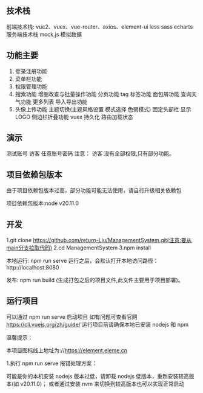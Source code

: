 ## 技术栈

前端技术栈: vue2、vuex、vue-router、axios、element-ui less sass echarts
服务端技术栈 mock.js 模拟数据

## 功能主要

1. 登录注册功能
2. 菜单栏功能
3. 权限管理功能
4. 搜索功能 增删改查与批量操作功能 分页功能 tag 标签功能 面包屑功能 查询天气功能 更多列表 导入导出功能
5. 头像上传功能 主题切换(主题风格设置 模式选择 色弱模式) 固定头部栏 显示 LOGO 侧边栏折叠功能 vuex 持久化 路由加载状态

## 演示

测试账号
访客 任意账号密码
注意：
访客 没有全部权限,只有部分功能。

## 项目依赖包版本

由于项目依赖包版本过高，部分功能可能无法使用，请自行升级相关依赖包

项目依赖包版本:node v20.11.0

## 开发

1.git clone https://github.com/return-Liu/ManagementSystem.git(注意:要从main分支拉取代码)
2.cd ManagementSystem
3.npm install

本地运行:
npm run serve 运行之后，会默认打开本地访问路径：http://localhost:8080

发布:
npm run build (生成打包之后的项目文件,此文件主要用于项目部署)。

## 运行项目

可以通过 npm run serve 启动项目
如有问题可查看官网 https://cli.vuejs.org/zh/guide/
运行项目前请确保本地已安装 nodejs 和 npm

温馨提示：

本项目图标线上地址为://https://element.eleme.cn

1.执行 npm run serve 报错处理方案：

可能是你的本机安装 nodejs 版本过低，请卸载 nodejs 低版本，重新安装较高版本(如 v20.11.0)； 或者通过安装 nvm 来切换到较高版本也可以实现正常启动
